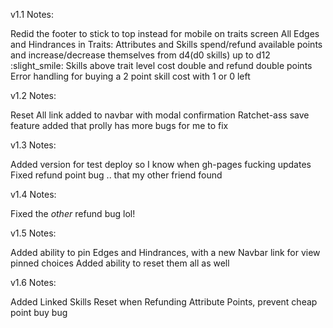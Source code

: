 v1.1 Notes:

Redid the footer to stick to top instead for mobile on traits screen
All Edges and Hindrances in
Traits:  Attributes and Skills spend/refund available points and increase/decrease themselves from d4(d0 skills) up to d12 :slight_smile:
Skills above trait level cost double and refund double points
Error handling for buying a 2 point skill cost with 1 or 0 left

v1.2 Notes:

Reset All link added to navbar with modal confirmation
Ratchet-ass save feature added that prolly has more bugs for me to fix

v1.3 Notes:

Added version for test deploy so I know when gh-pages fucking updates
Fixed refund point bug .. that my other friend found

v1.4 Notes:

Fixed the *other* refund bug lol!

v1.5 Notes:

Added ability to pin Edges and Hindrances, with a new Navbar link for view pinned choices
Added ability to reset them all as well

v1.6 Notes:

Added Linked Skills Reset when Refunding Attribute Points, prevent cheap point buy bug